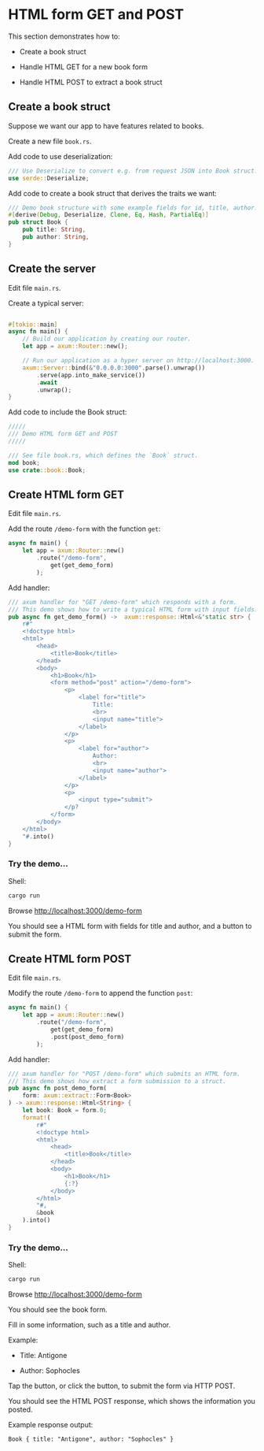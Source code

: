 # HTML form GET and POST

This section demonstrates how to:

* Create a book struct

* Handle HTML GET for a new book form

* Handle HTML POST to extract a book struct


## Create a book struct

Suppose we want our app to have features related to books.

Create a new file `book.rs`.

Add code to use deserialization:

```rust
/// Use Deserialize to convert e.g. from request JSON into Book struct.
use serde::Deserialize;
```

Add code to create a book struct that derives the traits we want:

```rust
/// Demo book structure with some example fields for id, title, author.
#[derive(Debug, Deserialize, Clone, Eq, Hash, PartialEq)]
pub struct Book {
    pub title: String,
    pub author: String,
}
```


## Create the server


Edit file `main.rs`.

Create a typical server:

```rust

#[tokio::main]
async fn main() {
    // Build our application by creating our router.
    let app = axum::Router::new();

    // Run our application as a hyper server on http://localhost:3000.
    axum::Server::bind(&"0.0.0.0:3000".parse().unwrap())
        .serve(app.into_make_service())
        .await
        .unwrap();
}
```

Add code to include the Book struct:

```rust
/////
/// Demo HTML form GET and POST
/////

/// See file book.rs, which defines the `Book` struct.
mod book;
use crate::book::Book;
```


## Create HTML form GET

Edit file `main.rs`.

Add the route `/demo-form` with the function `get`:

```rust
async fn main() {
    let app = axum::Router::new()
        .route("/demo-form",
            get(get_demo_form)
        );
```

Add handler:

```rust
/// axum handler for "GET /demo-form" which responds with a form.
/// This demo shows how to write a typical HTML form with input fields.
pub async fn get_demo_form() ->  axum::response::Html<&'static str> {
    r#"
    <!doctype html>
    <html>
        <head>
            <title>Book</title>
        </head>
        <body>
            <h1>Book</h1>
            <form method="post" action="/demo-form">
                <p>
                    <label for="title">
                        Title:
                        <br>
                        <input name="title">
                    </label>
                </p>
                <p>
                    <label for="author">
                        Author:
                        <br>
                        <input name="author">
                    </label>
                </p>
                <p>
                    <input type="submit">
                </p?
            </form>
        </body>
    </html>
    "#.into()
}
```


### Try the demo…

Shell:

```sh
cargo run
```

Browse <http://localhost:3000/demo-form>

You should see a HTML form with fields for title and author, and a button to submit the form.


## Create HTML form POST

Edit file `main.rs`.

Modify the route `/demo-form` to append the function `post`:

```rust
async fn main() {
    let app = axum::Router::new()
        .route("/demo-form",
            get(get_demo_form)
            .post(post_demo_form)
        );
```

Add handler:

```rust
/// axum handler for "POST /demo-form" which submits an HTML form.
/// This demo shows how extract a form submission to a struct.
pub async fn post_demo_form(
    form: axum::extract::Form<Book>
) -> axum::response::Html<String> {
    let book: Book = form.0;
    format!(
        r#"
        <!doctype html>
        <html>
            <head>
                <title>Book</title>
            </head>
            <body>
                <h1>Book</h1>
                {:?}
            </body>
        </html>
        "#,
        &book
    ).into()
}
```


### Try the demo…

Shell:

```sh
cargo run
```

Browse <http://localhost:3000/demo-form>

You should see the book form. 

Fill in some information, such as a title and author. 

Example:

  * Title: Antigone

  * Author: Sophocles

Tap the button, or click the button, to submit the form via HTTP POST.

You should see the HTML POST response, which shows the information you posted.

Example response output:

```txt
Book { title: "Antigone", author: "Sophocles" } 
```
